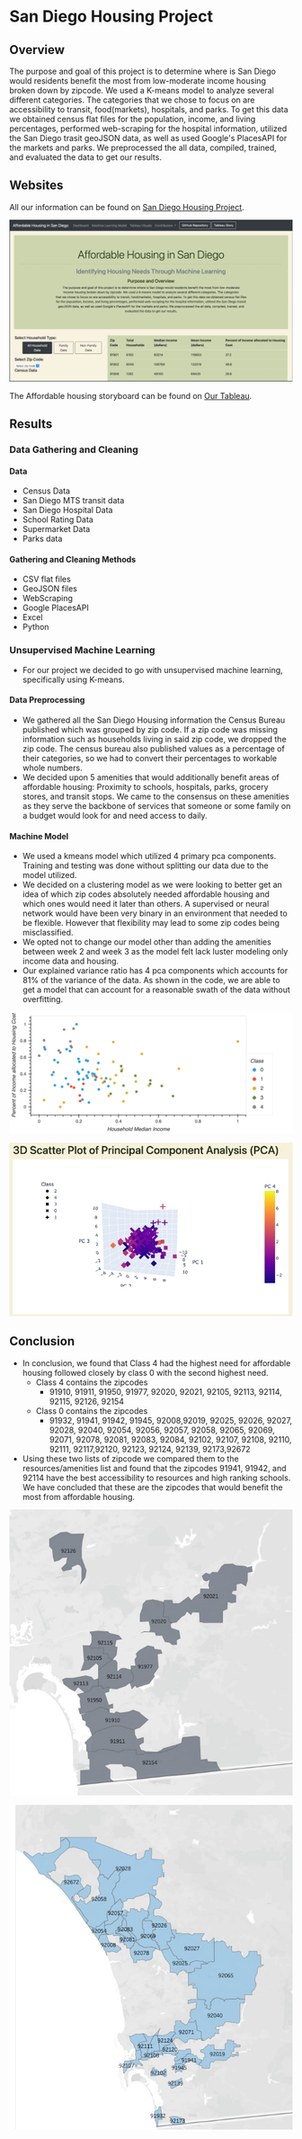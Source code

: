 # San Diego Housing Project

## Overview
The purpose and goal of this project is to determine where is San Diego would residents benefit the most from low-moderate income housing broken down by zipcode. We used a K-means model to analyze several different categories. The categories that we chose to focus on are accessibility to transit, food(markets), hospitals, and parks. To get this data we obtained census flat files for the population, income, and living percentages, performed web-scraping for the hospital information, utilized the San Diego trasit geoJSON data, as well as used Google's PlacesAPI for the markets and parks. We preprocessed the all data, compiled, trained, and evaluated the data to get our results.

## Websites

All our information can be found on [San Diego Housing Project](https://tsmtruong.github.io/final-project/index.html).


![Dashboard](https://github.com/tsmtruong/final-project/blob/tsmtruong/Resources/Pictures/Dashboard.PNG)



The Affordable housing storyboard can be found on [Our Tableau](https://public.tableau.com/views/AffordableHousingStoryboard/Story1?:language=en-US&:display_count=n&:origin=viz_share_link).

## Results
### Data Gathering and Cleaning
#### Data
- Census Data
- San Diego MTS transit data
- San Diego Hospital Data
- School Rating Data
- Supermarket Data
- Parks data
#### Gathering and Cleaning Methods
- CSV flat files
- GeoJSON files
- WebScraping
- Google PlacesAPI
- Excel
- Python

### Unsupervised Machine Learning
- For our project we decided to go with unsupervised machine learning, specifically using K-means. 
#### Data Preprocessing
- We gathered all the San Diego Housing information the Census Bureau published which was grouped by zip code. If a zip code was missing information such as households living in said zip code, we dropped the zip code. The census bureau also published values as a percentage of their categories, so we had to convert their percentages to workable whole
numbers.
- We decided upon 5 amenities that would additionally benefit areas of affordable housing: Proximity to schools, hospitals, parks, grocery stores, and transit stops. We came to the consensus on these amenities as they serve the backbone of services that someone or some family on a budget would look for and need access to daily.
#### Machine Model
- We used a kmeans model which utilized 4 primary pca components. Training and testing was done without splitting our data due to the model utilized.
- We decided on a clustering model as we were looking to better get an idea of which zip codes absolutely needed affordable housing and which ones would need it later than others. A supervised or neural network would have been very binary in an environment that needed to be flexible. However that flexibility may lead to some zip codes being misclassified.
- We opted not to change our model other than adding the amenities between week 2 and week 3 as the model felt lack luster modeling only income data and housing.
- Our explained variance ratio has 4 pca components which accounts for 81% of the variance of the data. As shown in the code, we are able to get a model that can account for a reasonable swath of the data without overfitting.

![scatter plot](https://github.com/tsmtruong/final-project/blob/tsmtruong/static/images/final_scatter.png)

![3D Scatter](https://github.com/tsmtruong/final-project/blob/tsmtruong/Resources/Pictures/3D_Scatter.jpg)


## Conclusion

  - In conclusion, we found that Class 4 had the highest need for affordable housing followed closely by class 0 with the second highest need.
    - Class 4 contains the zipcodes 
      - 91910, 91911, 91950, 91977, 92020, 92021, 92105, 92113, 92114, 92115, 92126, 92154
    - Class 0 contains the zipcodes
      - 91932, 91941, 91942, 91945, 92008,92019, 92025, 92026, 92027, 92028, 92040, 92054, 92056, 92057, 92058, 92065, 92069, 92071, 92078, 92081, 92083,         92084, 92102, 92107, 92108, 92110, 92111, 92117,92120, 92123, 92124, 92139, 92173,92672
  - Using these two lists of zipcode we compared them to the resources/amenities list and found that the zipcodes 91941, 91942, and 92114 have the best       accessibility to resources and high ranking schools. We have concluded that these are the zipcodes that would benefit the most from affordable           housing. 

![Class 4](https://github.com/tsmtruong/final-project/blob/tsmtruong/Resources/Pictures/Class_4.jpg)

![Class 0](https://github.com/tsmtruong/final-project/blob/tsmtruong/Resources/Pictures/Class_0.jpg)

